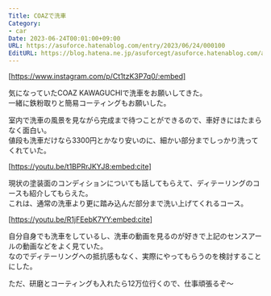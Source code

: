 ```yaml
---
Title: COAZで洗車
Category:
- car
Date: 2023-06-24T00:01:00+09:00
URL: https://asuforce.hatenablog.com/entry/2023/06/24/000100
EditURL: https://blog.hatena.ne.jp/asuforcegt/asuforce.hatenablog.com/atom/entry/820878482944781570
---
```


[https://www.instagram.com/p/Ct1tzK3P7q0/:embed]

気になっていたCOAZ KAWAGUCHIで洗車をお願いしてきた。  
一緒に鉄粉取りと簡易コーティングもお願いした。  

室内で洗車の風景を見ながら完成まで待つことができるので、車好きにはたまらなく面白い。  
値段も洗車だけなら3300円とかなり安いのに、細かい部分までしっかり洗ってくれていた。 

[https://youtu.be/t1BPRrJKYJ8:embed:cite] 

現状の塗装面のコンディションについても話してもらえて、ディテーリングのコースも紹介してもらえた。  
これは、通常の洗車より更に踏み込んだ部分まで洗い上げてくれるコース。  

[https://youtu.be/R1jFEebK7YY:embed:cite]

自分自身でも洗車をしているし、洗車の動画を見るのが好きで上記のセンスアールの動画などをよく見ていた。  
なのでディテーリングへの抵抗感もなく、実際にやってもらうのを検討することにした。  

ただ、研磨とコーティングも入れたら12万位行くので、仕事頑張るぞ～
